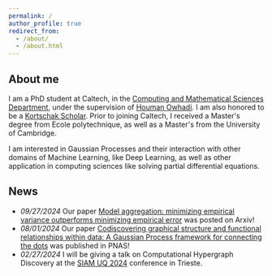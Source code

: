 ```yaml
---
permalink: /
author_profile: true
redirect_from:
  - /about/
  - /about.html
---
```


<!--
{% include base_path %}
-->

## About me

I am a PhD student at Caltech, in the [Computing and Mathematical Sciences Department](https://www.cms.caltech.edu/), under the supervision of  [Houman Owhadi](http://users.cms.caltech.edu/~owhadi/index.htm). I am also honored to be a [Kortschak Scholar](https://www.cms.caltech.edu/research/kortschak-scholars). Prior to joining Caltech, I received a Master's degree from Ecole polytechnique, as well as a Master's from the University of Cambridge. 

I am interested in Gaussian Processes and their interaction with other domains of Machine Learning, like Deep Learning, as well as other application in computing sciences like solving partial differential equations.  

## News
* *09/27/2024* Our paper [Model aggregation: minimizing empirical variance outperforms minimizing empirical error](/publication/ModelAggregation/) was posted on Arxiv! 
* *08/01/2024* Our paper [Codiscovering graphical structure and functional relationships within data: A Gaussian Process framework for connecting the dots](https://www.pnas.org/doi/10.1073/pnas.2403449121) was published in PNAS! 
* *02/27/2024* I will be giving a talk on Computational Hypergraph Discovery at the [SIAM UQ 2024](https://www.siam.org/conferences/cm/conference/uq24) conference in Trieste.